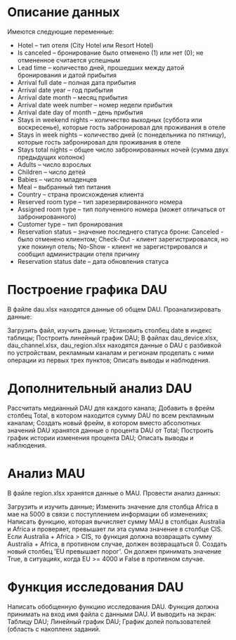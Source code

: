 # Описание данных
Имеются следующие переменные:


-	Hotel – тип отеля (City Hotel или Resort Hotel)  
-	Is canceled – бронирование было отменено (1) или нет (0); не отмененное считается успешным
-	Lead time – количество дней, прошедших между датой бронирования и датой прибытия  
-	Arrival full date – полная дата прибытия
-	Arrival date year – год прибытия  
-	Arrival date month – месяц прибытия  
-	Arrival date week number – номер недели прибытия
-	Arrival date day of month – день прибытия
-	Stays in weekend nights – количество выходных (суббота или воскресенье), которые гость забронировал для проживания в отеле
-	Stays in week nights – количество дней (с понедельника по пятницу), которые гость забронировал для проживания в отеле
-	Stays total nights – общее число забронированных ночей (сумма двух предыдущих колонок)
-	Adults – число взрослых
-	Children – число детей
-	Babies – число младенцев 
-	Meal – выбранный тип питания
-	Country – страна происхождения клиента
-	Reserved room type – тип зарезервированного номера
-	Assigned room type – тип полученного номера (может отличаться от забронированного)
-	Customer type – тип бронирования
-	Reservation status – значение последнего статуса брони: Canceled - было отменено клиентом; Check-Out - клиент зарегистрировался, но уже покинул отель; No-Show - клиент не зарегистрировался и сообщил администрации отеля причину
-	Reservation status date – дата обновления статуса

# Построение графика DAU

В файле dau.xlsx находятся данные об общем DAU. Проанализировать данные:

​Загрузить файл, изучить данные;
Установить столбец date в индекс таблицы;
Построить линейный график DAU;
В файлах dau_device.xlsx, dau_channel.xlsx, dau_region.xlsx находятся данные о DAU с разбивкой по устройствам, рекламным каналам и регионам проделать с ними операции из первых трех пунктов;
Описать выводы и наблюдения.


# Дополнительный анализ DAU

Рассчитать медианный DAU для каждого канала;
Добавить в фрейм столбец Total, в котором находится сумму DAU по всем рекламным каналам;
Создать новый фрейм, в котором вместо абсолютных значений DAU хранятся данные о процента DAU от Total;
Построить график истории изменения процента DAU;
Описать выводы и наблюдения.


# Анализ MAU

В файле region.xlsx хранятся данные о MAU. Провести анализ данных:

​Загрузить и изучить данные;
Изменить значение для столбца Africa в мае на 5000 в связи с поступлением информации об изменениях;
Написать функцию, которая вычисляет сумму MAU в столбцах Australia и Africa и проверяет, превышает ли эта сумма значение в столбце CIS.
Если Australia + Africa > CIS, то функция должна возвращать сумму Australia + Africa, в противном случае, должен возвращаться 0.
Создать новый столбец 'EU превышает порог'. Он должен принимать значение True, в ситуациях, когда EU >= 4000 и False в противном случае.


# Функция исследования DAU

Написать обобщенную функцию исследования DAU. Функция должна принимать на вход имя файла с данными DAU. И выводить на экран:
​Таблицу DAU;
Линейный график DAU;
График долей пользователей (область с накопленх заданий.